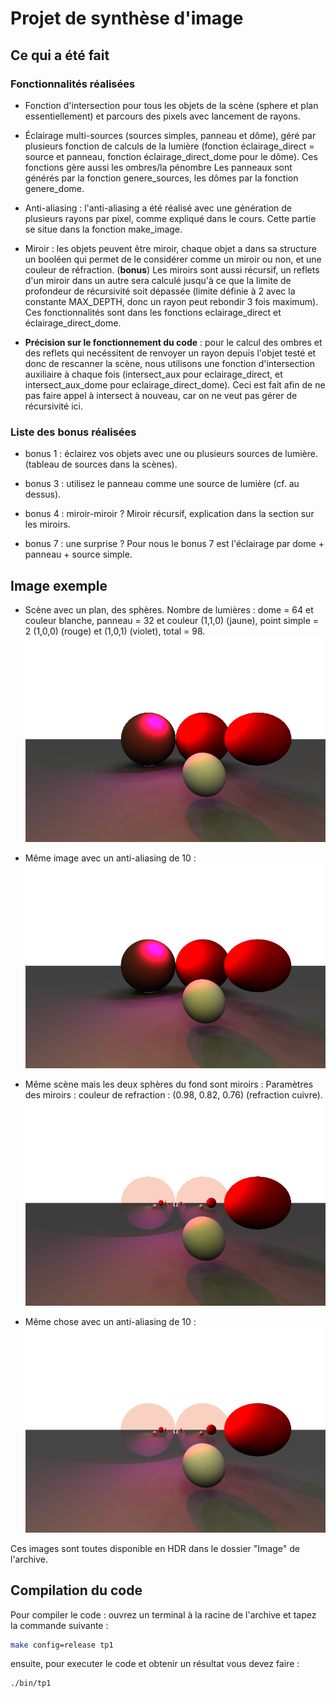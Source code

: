 # Projet de synthèse d'image
## Ce qui a été fait
### Fonctionnalités réalisées

- Fonction d'intersection pour tous les objets de la scène (sphere et plan essentiellement) et parcours des pixels avec lancement de rayons.

- Éclairage multi-sources (sources simples, panneau et dôme), géré par plusieurs fonction de calculs de la lumière (fonction éclairage_direct = source et panneau, fonction éclairage_direct_dome pour le dôme). Ces fonctions gère aussi les ombres/la pénombre Les panneaux sont générés par la fonction genere_sources, les dômes par la fonction genere_dome. 

- Anti-aliasing : l'anti-aliasing a été réalisé avec une génération de plusieurs rayons par pixel, comme expliqué dans le cours. Cette partie se situe dans la fonction make_image.

-  Miroir : les objets peuvent être miroir, chaque objet a dans sa structure un booléen qui permet de le considérer comme un miroir ou non, et une couleur de réfraction. (**bonus**) Les miroirs sont aussi récursif, un reflets d'un miroir dans un autre sera calculé jusqu'à ce que la limite de profondeur de récursivité soit dépassée (limite définie à 2 avec la constante MAX_DEPTH, donc un rayon peut rebondir 3 fois maximum). Ces fonctionnalités sont dans les fonctions eclairage_direct et éclairage_direct_dome.

- **Précision sur le fonctionnement du code** : pour le calcul des ombres et des reflets qui necéssitent de renvoyer un rayon depuis l'objet testé et donc de rescanner la scène, nous utilisons une fonction d'intersection auxiliaire à chaque fois (intersect_aux pour eclairage_direct, et intersect_aux_dome pour eclairage_direct_dome). Ceci est fait afin de ne pas faire appel à intersect à nouveau, car on ne veut pas gérer de récursivité ici.

### Liste des bonus réalisées

- bonus 1 : éclairez vos objets avec une ou plusieurs sources de lumière. (tableau de sources dans la scènes).

- bonus 3 : utilisez le panneau comme une source de lumière (cf. au dessus).

- bonus 4 : miroir-miroir ? Miroir récursif, explication dans la section sur les miroirs.

- bonus 7 : une surprise ? Pour nous le bonus 7 est l'éclairage par dome + panneau + source simple.

## Image exemple

- Scène avec un plan, des sphères. Nombre de lumières : dome = 64 et couleur blanche, panneau = 32 et couleur (1,1,0) (jaune), point simple = 2 (1,0,0) (rouge) et (1,0,1) (violet), total = 98.
![Image simple](Image/image_simple.png)


- Même image avec un anti-aliasing de 10 : ![Image simple aa 10](Image/image_simple_aa%3D10.png)

- Même scène mais les deux sphères du fond sont miroirs : Paramètres des miroirs : couleur de refraction : (0.98, 0.82, 0.76) (refraction cuivre). 
![Image cool](Image/image_cool.jpg)
- Même chose avec un anti-aliasing de 10 : ![Image cool aa 10](Image/image_cool_aa%3D10.png)

Ces images sont toutes disponible en HDR dans le dossier "Image" de l'archive.


## Compilation du code
Pour compiler le code : ouvrez un terminal à la racine de l'archive et tapez la commande suivante : 
```bash 
make config=release tp1
```
ensuite, pour executer le code et obtenir un résultat vous devez faire :
```bash 
./bin/tp1
```





